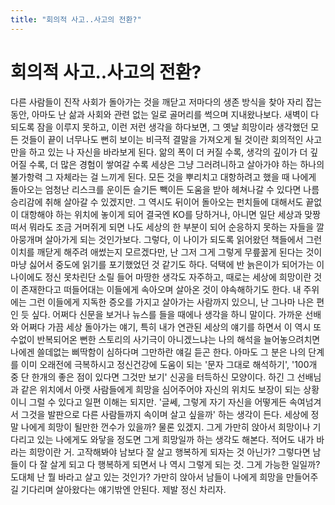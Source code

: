 ```yaml
---
title: "회의적 사고..사고의 전환?"
---
```

# 회의적 사고..사고의 전환?

다른 사람들이 진작 사회가 돌아가는 것을 깨닫고 저마다의 생존 방식을 찾아 자리 잡는 동안, 아마도 난 삶과 사회와 관련 없는 일로 골머리를 썩으며 지내왔나보다. 새벽이 다 되도록 잠을 이루지 못하고, 이런 저런 생각을 하다보면, 그 옛날 희망이라 생각했던 모든 것들이 끝이 너무나도 뻔히 보이는 비극적 결말을 가져오게 될 것이란 회의적인 사고만을 하고 있는 나 자신을 바라보게 된다.
앎의 폭이 더 커질 수록, 생각의 깊이가 더 깊어질 수록, 더 많은 경험이 쌓여갈 수록 세상은 그냥 그러려니하고 살아가야 하는 하나의 불가항력 그 자체라는 걸 느끼게 된다. 모든 것을 뿌리치고 대항하려고 했을 때 나에게 돌아오는 엄청난 리스크를 운이든 슬기든 빽이든 도움을 받아 헤쳐나갈 수 있다면 나름 승리감에 취해 살아갈 수 있겠지만. 그 역시도 뒤이어 돌아오는 펀치들에 대해서도 끝없이 대항해야 하는 위치에 놓이게 되어 결국엔 KO를 당하거나, 아니면 일단 세상과 맞짱떠서 뭐라도 조금 거머쥐게 되면 나도 세상의 한 부분이 되어 순응하지 못하는 자들을 깔아뭉개며 살아가게 되는 것인가보다.
그렇다, 이 나이가 되도록 읽어왔던 책들에서 그런 이치를 깨닫게 해주려 애썼는지 모르겠다만, 난 그저 그게 그렇게 무릎꿇게 된다는 것이 마냥 싫어서 중도에 읽기를 포기했었던 것 같기도 하다. 덕택에 반 늙은이가 되어가는 이 나이에도 정신 못차린단 소릴 들어 마땅한 생각도 자주하고, 때로는 세상에 희망이란 것이 존재한다고 떠들어대는 이들에게 속아오며 살아온 것이 야속해하기도 한다. 내 주위에는 그런 이들에게 지독한 증오를 가지고 살아가는 사람까지 있으니, 난 그나마 나은 편인 듯 싶다. 어쩌다 신문을 보거나 뉴스를 들을 때에나 생각을 하니 말이다.
가까운 선배와 어쩌다 가끔 세상 돌아가는 얘기, 특히 내가 연관된 세상의 얘기를 하면서 이 역시 또 수없이 반복되어온 뻔한 스토리의 사기극이 아니겠느냐는 나의 해석을 늘어놓으려치면 나에겐 쓸데없는 삐딱함이 심하다며 그만하란 얘길 듣곤 한다. 아마도 그 분은 나의 단계를 이미 오래전에 극복하시고 정신건강에 도움이 되는 '문자 그대로 해석하기', '100개 중 단 한개의 좋은 점이 있다면 그것만 보기' 신공을 터득하신 모양이다. 하긴 그 선배님과 같은 위치에서 아랫 사람들에게 희망을 심어주어야 자신의 위치도 보장이 되는 상황이니 그럴 수 있다고 일편 이해는 되지만. '글쎄, 그렇게 자기 자신을 어떻게든 속여넘겨서 그것을 발판으로 다른 사람들까지 속이며 살고 싶을까' 하는 생각이 든다.
세상에 정말 나에게 희망이 될만한 껀수가 있을까? 물론 있겠지. 그게 가만히 앉아서 희망이나 기다리고 있는 나에게도 와닿을 정도면 그게 희망일까 하는 생각도 해본다. 적어도 내가 바라는 희망이란 거. 고작해봐야 남보다 잘 살고 행복하게 되자는 것 아닌가? 그렇다면 남들이 다 잘 살게 되고 다 행복하게 되면서 나 역시 그렇게 되는 것. 그게 가능한 일일까? 도대체 난 뭘 바라고 살고 있는 것인가? 가만히 앉아서 남들이 나에게 희망을 만들어주길 기다리며 살아왔다는 얘기밖엔 안된다. 제발 정신 차리자.


